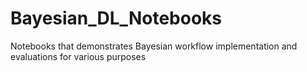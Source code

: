 # Bayesian_DL_Notebooks
Notebooks that demonstrates Bayesian workflow implementation and evaluations for various purposes
